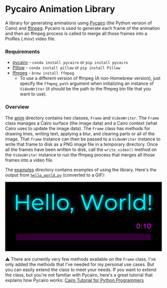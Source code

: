 # Pycairo Animation Library

A library for generating animations using [Pycairo](https://pycairo.readthedocs.io/en/latest/) (the Python version of Cairo) and [ffmpeg](https://ffmpeg.org/ffmpeg.html). Pycairo is used to generate each frame of the animation and then an ffmpeg process is called to merge all those frames into a ProRes (.mov) video file.

### Requirements

* [pycairo](https://pypi.org/project/pycairo/) - `conda install pycairo` or `pip install pycairo`
* [Pillow](https://pypi.org/project/Pillow/) - `conda install pillow` or `pip install Pillow`
* [ffmpeg](https://formulae.brew.sh/formula/ffmpeg) - `brew install ffmpeg`
    * To use a different version of ffmpeg (A non-Homebrew version), just specify the `ffmpeg_path` argument when initializing an instance of `VideoWriter` (it should be the path to the ffmpeg bin file that you want to use). 

### Overview

The [anim](/anim) directory contains two classes, `Frame` and `VideoWriter`.
The `Frame` class manages a Cairo surface (the image data) and a Cairo context (what Cairo uses to update the image data). The `Frame` class has methods for drawing lines, writing text, applying a blur, and clearing parts or all of the image. That `frame` instance can then be passed to a `VideoWriter` instance to write that frame to disk as a PNG image file in a temporary directory. Once all the frames have been written to disk, call the `write_video()` method on the `VideoWriter` instance to run the ffmpeg process that merges all those frames into a video file.

The [examples](/examples) directory contains examples of using the library. Here's the output from [`hello_world.py`](/examples/hello_world.py) (converted to a GIF):

![](/examples/hello_world.gif)


⚠️ There are currently very few methods available on the `Frame` class. I've only added the methods that I've needed for my personal use cases. But you can easily extend the class to meet your needs. If you want to extend the class, but you're not familiar with Pycairo, here's a great tutorial that explains how Pycairo works: [Cairo Tutorial for Python Programmers](http://www.tortall.net/mu/wiki/CairoTutorial)
